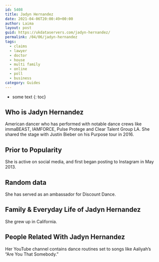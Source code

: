```yaml
---
id: 5408
title: Jadyn Hernandez
date: 2021-04-06T20:00:49+00:00
author: Laima
layout: post
guid: https://ukdataservers.com/jadyn-hernandez/
permalink: /04/06/jadyn-hernandez
tags:
  - claims
  - lawyer
  - doctor
  - house
  - multi family
  - online
  - poll
  - business
category: Guides
---
```


* some text
{: toc}


## Who is Jadyn Hernandez
                  
                  
                  
American dancer who has performed with notable dance crews like immaBEAST, IAMFORCE, Pulse Protege and Clear Talent Group LA. She shared the stage with Justin Bieber on his Purpose tour in 2016.
                  
              
            
              
            
                
                
                
## Prior to Popularity
                  
                  
                  
She is active on social media, and first began posting to Instagram in May 2013. 
                  
              
            
              
            
                
                
                
## Random data
                  
                  
                  
She has served as an ambassador for Discount Dance. 
                  
              
            
              
            
                
                
                
## Family & Everyday Life of Jadyn Hernandez
                  
                  
                  
She grew up in California.
                  
              
            
              
            
                
                
                
## People Related With Jadyn Hernandez
                  
                  
                  
Her YouTube channel contains dance routines set to songs like Aaliyah&#8217;s &#8220;Are You That Somebody.&#8221;
                  
              
            
              
            
                
              
            
              
              
            
            
              
            
          
          
          